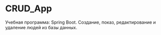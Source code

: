 # CRUD_App
Учебная программа: Spring Boot. 
Создание, показ, редактирование и удаление людей из базы данных.
